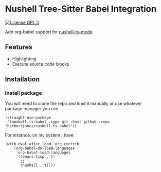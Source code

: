 # Nushell Tree-Sitter Babel Integration

[![License GPL 3](https://img.shields.io/badge/license-GPL_3-green.svg)](http://www.gnu.org/licenses/gpl-3.0.txt)

Add org-babel support for [nushell-ts-mode](https://github.com/herbertjones/nushell-ts-mode).

## Features

* Highlighting
* Execute source code blocks


## Installation

### Install package

You will need to clone the repo and load it manually or use whatever package manager you use.

```emacs-lisp
(straight-use-package
 '(nushell-ts-babel :type git :host github :repo "herbertjones/nushell-ts-babel"))
```

For instance, on my system I have:
```emacs-lisp
(with-eval-after-load 'org-contrib
    (org-babel-do-load-languages
     'org-babel-load-languages
     '((emacs-lisp . t)
       ;; ...
       (nushell . t))))
```
